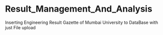 # Result_Management_And_Analysis
Inserting Engineering Result Gazette of Mumbai University to DataBase with just File upload
